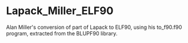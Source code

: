 # Lapack_Miller_ELF90
Alan Miller's conversion of part of Lapack to ELF90, using his to_f90.f90 program, extracted from the BLUPF90 library.
